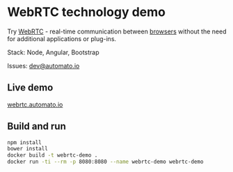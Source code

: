 # WebRTC technology demo

Try [WebRTC](https://webrtc.org/) - real-time communication between [browsers](http://caniuse.com/#search=webrtc) without the need for additional applications or plug-ins.

Stack: Node, Angular, Bootstrap

Issues: [dev@automato.io](mailto:dev@automato.io)

## Live demo

[webrtc.automato.io](http://webrtc.automato.io)

## Build and run
  
```sh
npm install
bower install
docker build -t webrtc-demo .
docker run -ti --rm -p 8080:8080 --name webrtc-demo webrtc-demo
```